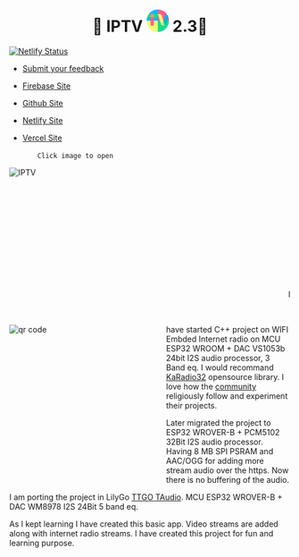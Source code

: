 
<h1 align='center'>🌟 IPTV <a href="https://kunsh13.github.io/iptv/"><img src="/img/favicon_round.png" width="40" height="40"></a> 2.3🌟</h1>

[![Netlify Status](https://api.netlify.com/api/v1/badges/b649cddc-2888-4ee6-9391-fa6be667a902/deploy-status)](https://app.netlify.com/sites/kunsh13/deploys)

- [Submit your feedback](https://github.com/kunsh13/iptv/discussions)

- [Firebase Site ](https://kunsh13-iptv.firebaseapp.com/)

- [Github Site](https://kunsh13.github.io/iptv/)
- [Netlify Site](https://kunsh13.netlify.app/)
- [Vercel Site](https://iptv13.vercel.app)

```       Click image to open```

[<img align="left" alt="IPTV" width="500px" height="281px" src="img/banner.png" />][site]

[site]: https://kunsh13.github.io/iptv/


[<img align="left" alt="qr code" width="281px" height="281px" src="img/qr_c.png" />][site]
<br>
<br>
<br>
<br>
<br><br>
<br><br>
<br>
<br>
<br>
<br>

I have started C++ project on WIFI Embded Internet radio on MCU ESP32 WROOM + DAC VS1053b 24bit I2S audio processor, 3 Band eq. I would recommand [KaRadio32](https://github.com/karawin/Ka-Radio32) opensource library. I love how the [community](https://www.facebook.com/groups/162949914181385) religiously follow and experiment their projects. 

Later migrated the project to ESP32 WROVER-B + PCM5102 32Bit I2S audio processor. Having 8 MB SPI PSRAM and AAC/OGG for adding more stream audio over the https. Now there is no buffering of the audio. 

I am porting the project in LilyGo [TTGO TAudio](http://www.lilygo.cn/prod_view.aspx?TypeId=50063&Id=1171). MCU ESP32 WROVER-B + DAC WM8978 I2S 24Bit 5 band eq.

As I kept learning I have created this basic app. Video streams are added along with internet radio streams. I have created this project for fun and learning purpose.
